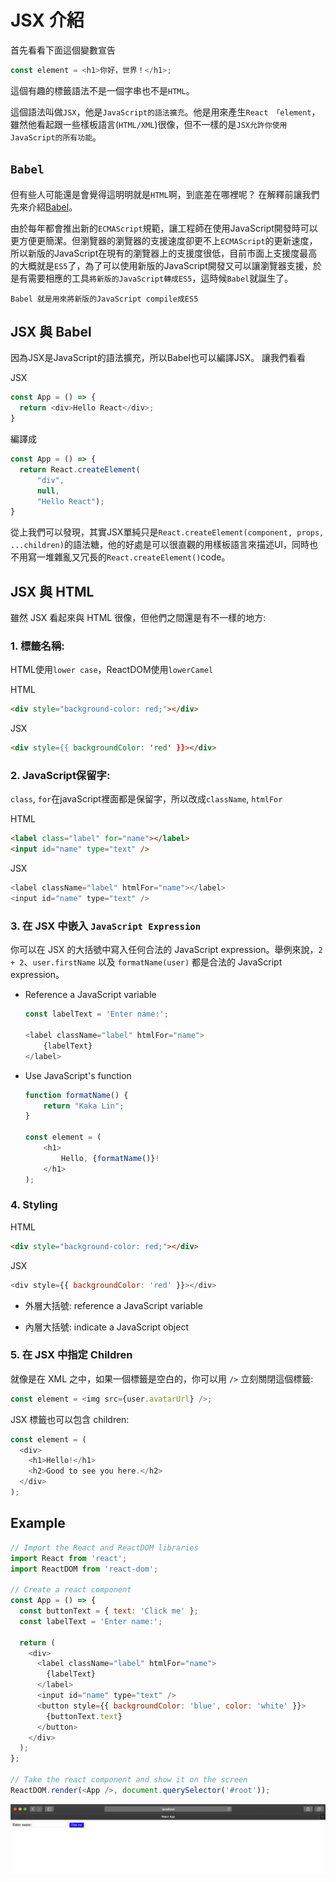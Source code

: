 # JSX 介紹

首先看看下面這個變數宣告

```javascript
const element = <h1>你好，世界！</h1>;
```

這個有趣的標籤語法不是一個字串也不是`HTML`。

這個語法叫做`JSX`，他是`JavaScript的語法擴充`。他是用來產生`React 「element`，雖然他看起跟一些樣板語言(`HTML/XML`)很像，但不一樣的是`JSX允許你使用JavaScript的所有功能`。

## `Babel`

但有些人可能還是會覺得這明明就是`HTML`啊，到底差在哪裡呢？
在解釋前讓我們先來介紹[Babel](https://babeljs.io/)。

由於每年都會推出新的`ECMAScript`規範，讓工程師在使用JavaScript開發時可以更方便更簡潔。但瀏覽器的瀏覽器的支援速度卻更不上`ECMAScript`的更新速度，所以新版的JavaScript在現有的瀏覽器上的支援度很低，目前市面上支援度最高的大概就是`ES5`了，為了可以使用新版的JavaScript開發又可以讓瀏覽器支援，於是有需要相應的工具`將新版的JavaScript轉成ES5`，這時候`Babel`就誕生了。

```
Babel 就是用來將新版的JavaScript compile成ES5
```

## JSX 與 Babel

因為JSX是JavaScript的語法擴充，所以Babel也可以編譯JSX。
讓我們看看

JSX
```javascript
const App = () => {
  return <div>Hello React</div>;
}
```

編譯成
```javascript
const App = () => {
  return React.createElement(
      "div",
      null,
      "Hello React");
}
```

從上我們可以發現，其實JSX單純只是`React.createElement(component, props, ...children)`的語法糖，他的好處是可以很直觀的用樣板語言來描述UI，同時也不用寫一堆雜亂又冗長的`React.createElement()`code。

## JSX 與 HTML

雖然 JSX 看起來與 HTML 很像，但他們之間還是有不一樣的地方:

### 1. 標籤名稱:

HTML使用`lower case`，ReactDOM使用`lowerCamel `

HTML
```html
<div style="background-color: red;"></div>
```

JSX
```html
<div style={{ backgroundColor: 'red' }}></div>
```

### 2. JavaScript保留字:

`class`, `for`在javaScript裡面都是保留字，所以改成`className`, `htmlFor`

HTML
```html
<label class="label" for="name"></label>
<input id="name" type="text" />
```

JSX
```javascript
<label className="label" htmlFor="name"></label>
<input id="name" type="text" />
```

### 3. 在 JSX 中嵌入 `JavaScript Expression`

你可以在 JSX 的大括號中寫入任何合法的 JavaScript expression。舉例來說，`2 + 2`、`user.firstName` 以及 `formatName(user)` 都是合法的 JavaScript expression。

- Reference a JavaScript variable

    ```javascript
    const labelText = 'Enter name:';

    <label className="label" htmlFor="name">
        {labelText}
    </label>
    ```

- Use JavaScript's function

    ```javascript
    function formatName() {
        return "Kaka Lin";
    }

    const element = (
        <h1>
            Hello, {formatName()}!
        </h1>
    );
    ```

### 4. Styling

HTML
```html
<div style="background-color: red;"></div>
```

JSX
```javascript
<div style={{ backgroundColor: 'red' }}></div>
```

- 外層大括號: reference a JavaScript variable

- 內層大括號: indicate a JavaScript object

### 5. 在 JSX 中指定 Children

就像是在 XML 之中，如果一個標籤是空白的，你可以用 `/>` 立刻關閉這個標籤:

```javascript
const element = <img src={user.avatarUrl} />;
```

JSX 標籤也可以包含 children:

```javascript
const element = (
  <div>
    <h1>Hello!</h1>
    <h2>Good to see you here.</h2>
  </div>
);
```

## Example

```javascript
// Import the React and ReactDOM libraries
import React from 'react';
import ReactDOM from 'react-dom';

// Create a react component
const App = () => {
  const buttonText = { text: 'Click me' };
  const labelText = 'Enter name:';

  return (
    <div>
      <label className="label" htmlFor="name">
        {labelText}
      </label>
      <input id="name" type="text" />
      <button style={{ backgroundColor: 'blue', color: 'white' }}>
        {buttonText.text}
      </button>
    </div>
  );
};

// Take the react component and show it on the screen
ReactDOM.render(<App />, document.querySelector('#root'));
```

![](public/result.png)
